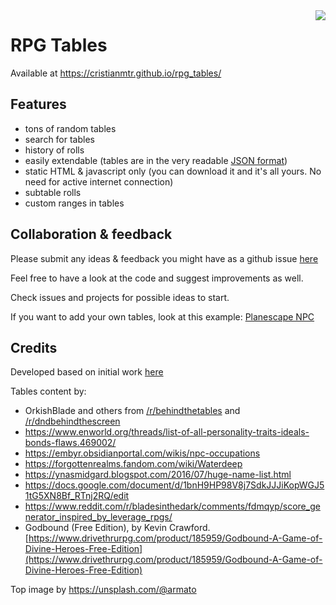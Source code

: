 <img align="right" src="https://i.imgur.com/gJRZqTq.png?1">


# RPG Tables

Available at https://cristianmtr.github.io/rpg_tables/

## Features

- tons of random tables
- search for tables
- history of rolls
- easily extendable (tables are in the very readable [JSON format](https://en.wikipedia.org/wiki/JSON#Example))
- static HTML & javascript only (you can download it and it's all yours. No need for active internet connection)
- subtable rolls
- custom ranges in tables

## Collaboration & feedback

Please submit any ideas & feedback you might have as a github issue [here](https://github.com/cristianmtr/rpg_tables/issues/new)

Feel free to have a look at the code and suggest improvements as well.

Check issues and projects for possible ideas to start.

If you want to add your own tables, look at this example: [Planescape NPC](https://github.com/cristianmtr/rpg_tables/blob/ad6a7ebf88f60ddd1986ad7d1b07bf42121e1cae/js/roll_menu.js#L2393)

## Credits

Developed based on initial work [here](https://github.com/autorolltables/autorolltables.github.io)

Tables content by:

- OrkishBlade and others from <a href="https://www.reddit.com/r/behindthetables/">/r/behindthetables</a> and <a href="https://www.reddit.com/r/dndbehindthescreen/">/r/dndbehindthescreen</a>
- https://www.enworld.org/threads/list-of-all-personality-traits-ideals-bonds-flaws.469002/
- https://embyr.obsidianportal.com/wikis/npc-occupations
- https://forgottenrealms.fandom.com/wiki/Waterdeep
- https://ynasmidgard.blogspot.com/2016/07/huge-name-list.html
- https://docs.google.com/document/d/1bnH9HP98V8j7SdkJJJiKopWGJ51tG5XN8Bf_RTnj2RQ/edit
- https://www.reddit.com/r/bladesinthedark/comments/fdmqyp/score_generator_inspired_by_leverage_rpgs/
- Godbound (Free Edition), by Kevin Crawford. [https://www.drivethrurpg.com/product/185959/Godbound-A-Game-of-Divine-Heroes-Free-Edition](https://www.drivethrurpg.com/product/185959/Godbound-A-Game-of-Divine-Heroes-Free-Edition)

Top image by https://unsplash.com/@armato
